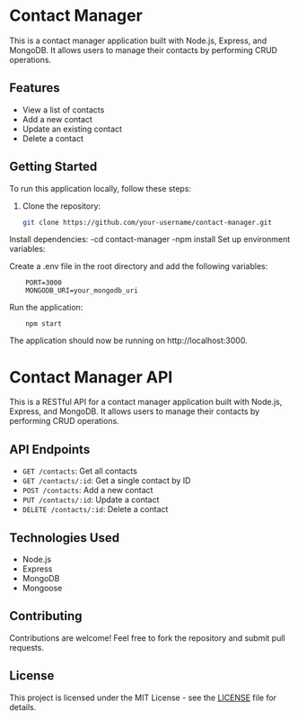 # Contact Manager

This is a contact manager application built with Node.js, Express, and MongoDB. It allows users to manage their contacts by performing CRUD operations.

## Features

- View a list of contacts
- Add a new contact
- Update an existing contact
- Delete a contact

## Getting Started

To run this application locally, follow these steps:

1. Clone the repository:

   ```bash
   git clone https://github.com/your-username/contact-manager.git
Install dependencies:
    -cd contact-manager
    -npm install
Set up environment variables:

Create a .env file in the root directory and add the following variables:

        PORT=3000
        MONGODB_URI=your_mongodb_uri
Run the application:

        npm start
The application should now be running on http://localhost:3000.


# Contact Manager API

This is a RESTful API for a contact manager application built with Node.js, Express, and MongoDB. It allows users to manage their contacts by performing CRUD operations.

## API Endpoints

- `GET /contacts`: Get all contacts
- `GET /contacts/:id`: Get a single contact by ID
- `POST /contacts`: Add a new contact
- `PUT /contacts/:id`: Update a contact
- `DELETE /contacts/:id`: Delete a contact

## Technologies Used

- Node.js
- Express
- MongoDB
- Mongoose

## Contributing

Contributions are welcome! Feel free to fork the repository and submit pull requests.

## License

This project is licensed under the MIT License - see the [LICENSE](LICENSE) file for details.

